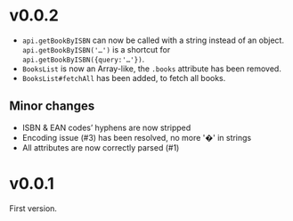 v0.0.2
======

- `api.getBookByISBN` can now be called with a string instead of an object.
  `api.getBookByISBN('…')` is a shortcut for `api.getBookByISBN({query:'…'})`.
- `BooksList` is now an Array-like, the `.books` attribute has been removed.
- `BooksList#fetchAll` has been added, to fetch all books.


Minor changes
-------------

- ISBN & EAN codes’ hyphens are now stripped
- Encoding issue (#3) has been resolved, no more '�' in strings
- All attributes are now correctly parsed (#1)


v0.0.1
======

First version.
